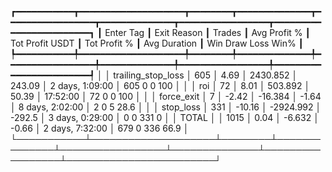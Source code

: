 ┏━━━━━━━━━━━┳━━━━━━━━━━━━━━━━━━━━┳━━━━━━━━┳━━━━━━━━━━━━━━┳━━━━━━━━━━━━━━━━━┳━━━━━━━━━━━━━━┳━━━━━━━━━━━━━━━━━┳━━━━━━━━━━━━━━━━━━━━━━━━┓
┃ Enter Tag ┃        Exit Reason ┃ Trades ┃ Avg Profit % ┃ Tot Profit USDT ┃ Tot Profit % ┃    Avg Duration ┃  Win  Draw  Loss  Win% ┃
┡━━━━━━━━━━━╇━━━━━━━━━━━━━━━━━━━━╇━━━━━━━━╇━━━━━━━━━━━━━━╇━━━━━━━━━━━━━━━━━╇━━━━━━━━━━━━━━╇━━━━━━━━━━━━━━━━━╇━━━━━━━━━━━━━━━━━━━━━━━━┩
│           │ trailing_stop_loss │    605 │         4.69 │        2430.852 │       243.09 │ 2 days, 1:09:00 │  605     0     0   100 │
│           │                roi │     72 │         8.01 │         503.892 │        50.39 │        17:52:00 │   72     0     0   100 │
│           │         force_exit │      7 │        -2.42 │         -16.384 │        -1.64 │ 8 days, 2:02:00 │    2     0     5  28.6 │
│           │          stop_loss │    331 │       -10.16 │       -2924.992 │       -292.5 │ 3 days, 0:29:00 │    0     0   331     0 │
│     TOTAL │                    │   1015 │         0.04 │          -6.632 │        -0.66 │ 2 days, 7:32:00 │  679     0   336  66.9 │
└───────────┴────────────────────┴────────┴──────────────┴─────────────────┴──────────────┴─────────────────┴────────────────────────┘
